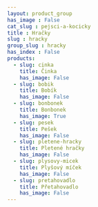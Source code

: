 ```yaml
---
layout: product_group
has_image : False
cat_slug : pejsci-a-kocicky
title : Hračky
slug : hracky
group_slug : hracky
has_index : False
products:
  - slug: cinka
    title: Činka
    has_image: False
  - slug: bobik
    title: Bobík
    has_image: False
  - slug: bonbonek
    title: Bonbonek
    has_image: True
  - slug: pesek
    title: Pešek
    has_image: False
  - slug: pletene-hracky
    title: Pletené hračky
    has_image: False
  - slug: plysovy-micek
    title: Plyšový míček
    has_image: False
  - slug: pretahovadlo
    title: Přetahovadlo
    has_image: False
---
```


